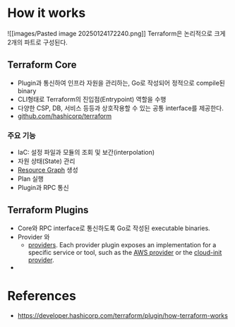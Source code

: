 # How it works
![[images/Pasted image 20250124172240.png]]
Terraform은 논리적으로 크게 2개의 파트로 구성된다.

## Terraform Core
- Plugin과 통신하여 인프라 자원을 관리하는, Go로 작성되어 정적으로 compile된 binary
- CLI형태로 Terraform의 진입점(Entrypoint) 역할을 수행
- 다양한 CSP, DB, 서비스 등등과 상호작용할 수 있는 공통 interface를 제공한다.
- [github.com/hashicorp/terraform](https://github.com/hashicorp/terraform)
### 주요 기능
- IaC: 설정 파일과 모듈의 조회 및 보간(interpolation)
- 자원 상태(State) 관리
- [Resource Graph](https://developer.hashicorp.com/terraform/internals/graph) 생성
- Plan 실행
- Plugin과 RPC 통신
## Terraform Plugins
- Core와 RPC interface로 통신하도록 Go로 작성된 executable binaries.
- Provider 와 
	- [providers](https://developer.hashicorp.com/terraform/language/providers). Each provider plugin exposes an implementation for a specific service or tool, such as the [AWS provider](https://registry.terraform.io/providers/hashicorp/aws/latest) or the [cloud-init provider](https://registry.terraform.io/providers/hashicorp/cloudinit/latest/docs).
-
# References
- https://developer.hashicorp.com/terraform/plugin/how-terraform-works